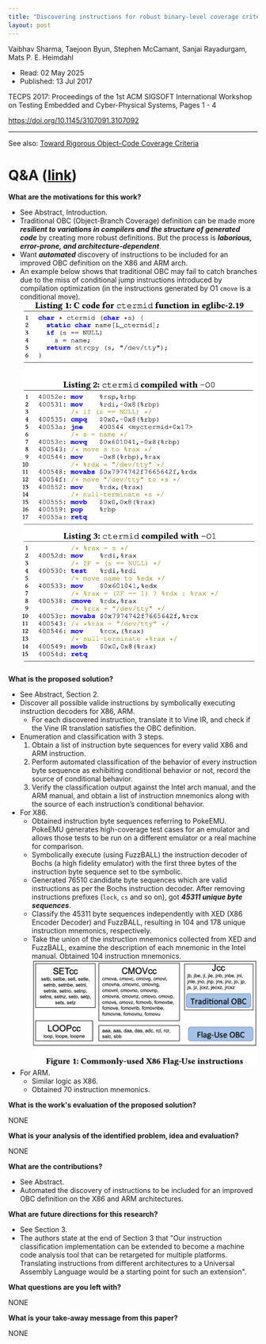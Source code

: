 ```yaml
---
title: "Discovering instructions for robust binary-level coverage criteria"
layout: post
---
```


Vaibhav Sharma, Taejoon Byun, Stephen McCamant, Sanjai Rayadurgam, Mats P. E. Heimdahl

* Read: 02 May 2025
* Published: 13 Jul 2017

TECPS 2017: Proceedings of the 1st ACM SIGSOFT International Workshop on Testing Embedded and Cyber-Physical Systems, Pages 1 - 4

https://doi.org/10.1145/3107091.3107092

---

See also: [Toward Rigorous Object-Code Coverage Criteria](/paper_notes/2025-05-02-Toward-Rigorous-Object-Code-Coverage-Criteria)

# Q&A ([link](https://cseweb.ucsd.edu/~wgg/CSE210/howtoread.html))

**What are the motivations for this work?** 

* See Abstract, Introduction.
* Traditional OBC (Object-Branch Coverage) definition can be made more ***resilient to variations in compilers and the structure of generated code*** by creating more robust definitions. But the process is ***laborious, error-prone, and architecture-dependent***.
* Want ***automated*** discovery of instructions to be included for an improved OBC definition on the X86 and ARM arch.
* An example below shows that traditional OBC may fail to catch branches due to the miss of conditional jump instructions introduced by compilation optimization (in the instructions generated by O1 ```cmove``` is a conditional move).
![ctermid](/images/posts/discover-instr-obc/ctermid.png)
![ctermid2](/images/posts/discover-instr-obc/ctermid2.png)

**What is the proposed solution?**

* See Abstract, Section 2.
* Discover all possible valide instructions by symbolically executing instruction decoders for X86, ARM.    
    * For each discovered instruction, translate it to Vine IR, and check if the Vine IR translation satisfies the OBC definition.
* Enumeration and classification with 3 steps.
    1. Obtain a list of instruction byte sequences for every valid X86 and ARM instruction.
    2. Perform automated classification of the behavior of every instruction byte sequence as exhibiting conditional behavior or not, record the source of conditional behavior.
    3. Verify the classification output against the Intel arch manual, and the ARM manual, and  obtain a list of instruction mnemonics along with the source of each instruction’s conditional behavior.
* For X86.
    * Obtained instruction byte sequences referring to PokeEMU. PokeEMU generates high-coverage test cases for an emulator and allows those tests to be run on a different emulator or a real machine for comparison.
    * Symbolically execute (using FuzzBALL) the instruction decoder of Bochs (a high fidelity emulator) with the first three bytes of the instruction byte sequence set to tbe symbolic. 
    * Generated 76510 candidate byte sequences which are valid instructions as per the Bochs instruction decoder. After removing instructions prefixes (```lock```, ```cs``` and so on), got ***45311 unique byte sequences***.
    * Classify the 45311 byte sequences independently with XED (X86 Encoder Decoder) and FuzzBALL, resulting in 104 and 178 unique instruction mnemonics, respectively.
    * Take the union of the instruction mnemonics collected from XED and FuzzBALL, examine the description of each mnemonic in the Intel manual. Obtained 104 instruction mnemonics.
    ![x86](/images/posts/discover-instr-obc/x86.png)
* For ARM.
    * Similar logic as X86.
    * Obtained 70 instruction mnemonics.

**What is the work's evaluation of the proposed solution?**

NONE


**What is your analysis of the identified problem, idea and evaluation?**

NONE

**What are the contributions?**

* See Abstract.
* Automated the discovery of instructions to be included for an improved OBC definition on the X86 and ARM architectures. 

**What are future directions for this research?**

* See Section 3.
* The authors state at the end of Section 3 that "Our instruction classification implementation can be extended to become a machine code analysis tool that can be retargeted for multiple platforms. Translating instructions from different architectures to a Universal Assembly Language would be a starting point for such an extension".

**What questions are you left with?**

NONE

**What is your take-away message from this paper?**

NONE